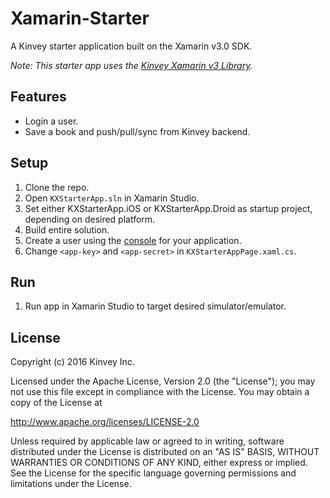 # Xamarin-Starter
A Kinvey starter application built on the Xamarin v3.0 SDK.

_Note: This starter app uses the [Kinvey Xamarin v3 Library](http://devcenter.kinvey.com/xamarin-v3.0)._

## Features

* Login a user.
* Save a book and push/pull/sync from Kinvey backend.

## Setup

1. Clone the repo.
2. Open `KXStarterApp.sln` in Xamarin Studio.
3. Set either KXStarterApp.iOS or KXStarterApp.Droid as startup project, depending on desired platform.
4. Build entire solution.
5. Create a user using the [console](http://console.kinvey.com) for your application.
6. Change `<app-key>` and `<app-secret>` in `KXStarterAppPage.xaml.cs`.

## Run

1. Run app in Xamarin Studio to target desired simulator/emulator.


## License

Copyright (c) 2016 Kinvey Inc.

Licensed under the Apache License, Version 2.0 (the "License"); you may not use this file except
in compliance with the License. You may obtain a copy of the License at

 http://www.apache.org/licenses/LICENSE-2.0

Unless required by applicable law or agreed to in
writing, software distributed under the License
is distributed on an "AS IS" BASIS, WITHOUT WARRANTIES OR CONDITIONS OF ANY KIND, either express
or implied. See the License for the specific language governing permissions and limitations under
the License.